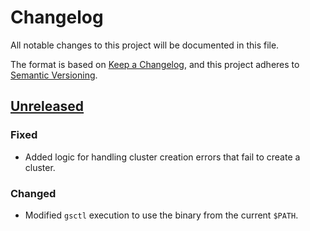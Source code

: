# Changelog

All notable changes to this project will be documented in this file.

The format is based on [Keep a Changelog](https://keepachangelog.com/en/1.0.0/),
and this project adheres to [Semantic Versioning](https://semver.org/spec/v2.0.0.html).

## [Unreleased]

### Fixed

- Added logic for handling cluster creation errors that fail to create a cluster.

### Changed

- Modified `gsctl` execution to use the binary from the current `$PATH`.

[Unreleased]: https://github.com/giantswarm/standup/tree/master
